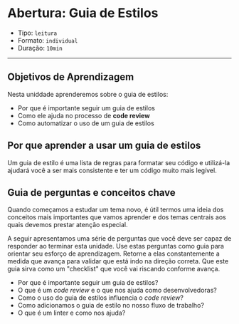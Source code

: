 # Abertura: Guia de Estilos

- Tipo: `leitura`
- Formato: `individual`
- Duração: `10min`

***

## Objetivos de Aprendizagem

Nesta uniddade aprenderemos sobre o guia de estilos:

- Por que é importante seguir um guia de estilos
- Como ele ajuda no processo de **code review**
- Como automatizar o uso de um guia de estilos

## Por que aprender a usar um guia de estilos

Um guia de estilo é uma lista de regras para formatar seu código e utilizá-la ajudará você a ser mais consistente e ter um código muito mais legível.

## Guia de perguntas e conceitos chave

Quando começamos a estudar um tema novo, é útil termos uma ideia dos conceitos mais importantes que vamos aprender e dos temas centrais aos quais devemos prestar atenção especial.

A seguir apresentamos uma série de perguntas que você deve ser capaz de responder ao terminar esta unidade. Use estas perguntas como guia para orientar seu esforço de aprendizagem. Retorne a elas constantemente a medida que avança para validar que está indo na direção correta. Que este guia sirva como um "checklist" que você vai riscando conforme avança.

- Por que é importante seguir um guia de estilos?
- O que é um _code review_ e o que nos ajuda como desenvolvedoras?
- Como o uso do guia de estilos influencia o _code review_?
- Como adicionamos o guia de estilo no nosso fluxo de trabalho?
- O que é um linter e como nos ajuda?

